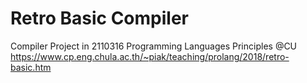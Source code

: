 # Retro Basic Compiler
Compiler Project in 2110316 Programming Languages Principles @CU
https://www.cp.eng.chula.ac.th/~piak/teaching/prolang/2018/retro-basic.htm
